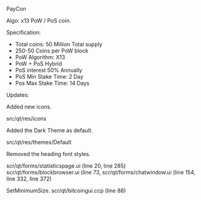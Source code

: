 
PayCon 

Algo: x13 PoW / PoS coin.

Specification:
- Total coins: 50 Million Total supply
- 250-50 Coins per PoW block
- PoW Algorithm: X13
- PoW + PoS Hybrid
- PoS interest 50% Annually
- PoS Min Stake Time: 2 Day
- Pos Max Stake Time: 14 Days

Updates:

Added new icons.

src/qt/res/icons

Added the Dark Theme as default.

src/qt/res/themes/Default

Removed the heading font styles.

scr/qt/forms/statisticspage.ui	(line 20, line 285)
scr/qt/forms/blockbrowser.ui	(line 73, 
scr/qt/forms/chatwindow.ui	(line 154, line 332, line 372)

SetMinimumSize.
	scr/qt/bitcoingui.ccp (line 88)

